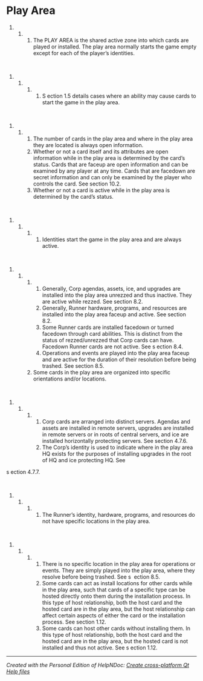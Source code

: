 # Play Area

1. &nbsp;
   1. &nbsp;
      1. The PLAY AREA is the shared active zone into which cards are played or installed. The play area normally starts the game empty except for each of the player’s identities.

&nbsp;

1. &nbsp;
   1. &nbsp;
      1. &nbsp;
         1. S ection 1.5 details cases where an ability may cause cards to start the game in the play area.

&nbsp;

1. &nbsp;
   1. &nbsp;
      1. The number of cards in the play area and where in the play area they are located is always open information.
      1. Whether or not a card itself and its attributes are open information while in the play area is determined by the card’s status. Cards that are faceup are open information and can be examined by any player at any time. Cards that are facedown are secret information and can only be examined by the player who controls the card. See section 10.2.
      1. Whether or not a card is active while in the play area is determined by the card’s status.

&nbsp;

1. &nbsp;
   1. &nbsp;
      1. &nbsp;
         1. Identities start the game in the play area and are always active.

&nbsp;

1. &nbsp;
   1. &nbsp;
      1. &nbsp;
         1. Generally, Corp agendas, assets, ice, and upgrades are installed into the play area unrezzed and thus inactive. They are active while rezzed. See section 8.2.
         1. Generally, Runner hardware, programs, and resources are installed into the play area faceup and active. See section 8.2.
         1. Some Runner cards are installed facedown or turned facedown through card abilities. This is distinct from the status of rezzed/unrezzed that Corp cards can have. Facedown Runner cards are not active. See s ection 8.4.
         1. Operations and events are played into the play area faceup and are active for the duration of their resolution before being trashed. See section 8.5.
      1. Some cards in the play area are organized into specific orientations and/or locations.

&nbsp;

1. &nbsp;
   1. &nbsp;
      1. &nbsp;
         1. Corp cards are arranged into distinct servers. Agendas and assets are installed in remote servers, upgrades are installed in remote servers or in roots of central servers, and ice are installed horizontally protecting servers. See section 4.7.6.
         1. The Corp’s identity is used to indicate where in the play area HQ exists for the purposes of installing upgrades in the root of HQ and ice protecting HQ. See

s ection 4.7.7.

&nbsp;

1. &nbsp;
   1. &nbsp;
      1. &nbsp;
         1. The Runner’s identity, hardware, programs, and resources do not have specific locations in the play area.

&nbsp;

1. &nbsp;
   1. &nbsp;
      1. &nbsp;
         1. There is no specific location in the play area for operations or events. They are simply played into the play area, where they resolve before being trashed. See s&nbsp; ection 8.5.
         1. Some cards can act as install locations for other cards while in the play area, such that cards of a specific type can be hosted directly onto them during the installation process. In this type of host relationship, both the host card and the hosted card are in the play area, but the host relationship can affect certain aspects of either the card or the installation process. See section 1.12.
         1. Some cards can host other cards without installing them. In this type of host relationship, both the host card and the hosted card are in the play area, but the hosted card is not installed and thus not active. See s ection 1.12.

***
_Created with the Personal Edition of HelpNDoc: [Create cross-platform Qt Help files](<https://www.helpndoc.com/feature-tour/create-help-files-for-the-qt-help-framework>)_
